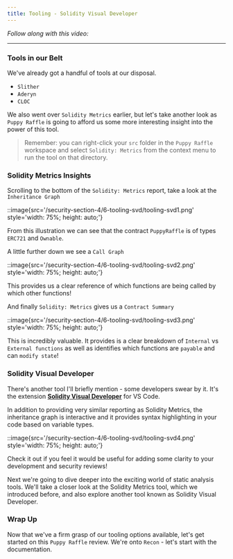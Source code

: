 ```yaml
---
title: Tooling - Solidity Visual Developer
---
```


_Follow along with this video:_

---

### Tools in our Belt

We've already got a handful of tools at our disposal.

- `Slither`
- `Aderyn`
- `CLOC`

We also went over `Solidity Metrics` earlier, but let's take another look as `Puppy Raffle` is going to afford us some more interesting insight into the power of this tool.

> Remember: you can right-click your `src` folder in the `Puppy Raffle` workspace and select `Solidity: Metrics` from the context menu to run the tool on that directory.

### Solidity Metrics Insights

Scrolling to the bottom of the `Solidity: Metrics` report, take a look at the `Inheritance Graph`

::image{src='/security-section-4/6-tooling-svd/tooling-svd1.png' style='width: 75%; height: auto;'}

From this illustration we can see that the contract `PuppyRaffle` is of types `ERC721` and `Ownable`.

A little further down we see a `Call Graph`

::image{src='/security-section-4/6-tooling-svd/tooling-svd2.png' style='width: 75%; height: auto;'}

This provides us a clear reference of which functions are being called by which other functions!

And finally `Solidity: Metrics` gives us a `Contract Summary`

::image{src='/security-section-4/6-tooling-svd/tooling-svd3.png' style='width: 75%; height: auto;'}

This is incredibly valuable. It provides is a clear breakdown of `Internal` vs `External functions` as well as identifies which functions are `payable` and can `modify state`!

### Solidity Visual Developer

There's another tool I'll briefly mention - some developers swear by it. It's the extension [**Solidity Visual Developer**](https://marketplace.visualstudio.com/items?itemName=tintinweb.solidity-visual-auditor) for VS Code.

In addition to providing very similar reporting as Solidity Metrics, the inheritance graph is interactive and it provides syntax highlighting in your code based on variable types.

::image{src='/security-section-4/6-tooling-svd/tooling-svd4.png' style='width: 75%; height: auto;'}

Check it out if you feel it would be useful for adding some clarity to your development and security reviews!

Next we're going to dive deeper into the exciting world of static analysis tools. We'll take a closer look at the Solidity Metrics tool, which we introduced before, and also explore another tool known as Solidity Visual Developer.

### Wrap Up

Now that we've a firm grasp of our tooling options available, let's get started on this `Puppy Raffle` review. We're onto `Recon` - let's start with the documentation.

